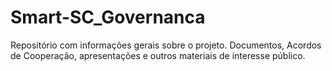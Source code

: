 # Smart-SC_Governanca
 Repositório com informações gerais sobre o projeto. Documentos, Acordos de Cooperação, apresentações e outros materiais de interesse público.
